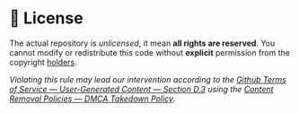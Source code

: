 # 📝 License

The actual repository is _unlicensed_, it mean **all rights are reserved**. You cannot modify or redistribute this code without **explicit** permission from the copyright [holders](https://github.com/9P9/Discord-QR-Token-Logger/graphs/contributors). 

_Violating this rule may lead our intervention according to the [Github Terms of Service — User-Generated Content — Section D.3](https://docs.github.com/en/site-policy/github-terms/github-terms-of-service#3-ownership-of-content-right-to-post-and-license-grants) using the [Content Removal Policies — DMCA Takedown Policy](https://docs.github.com/en/site-policy/content-removal-policies/dmca-takedown-policy#what-is-the-dmca)_.
